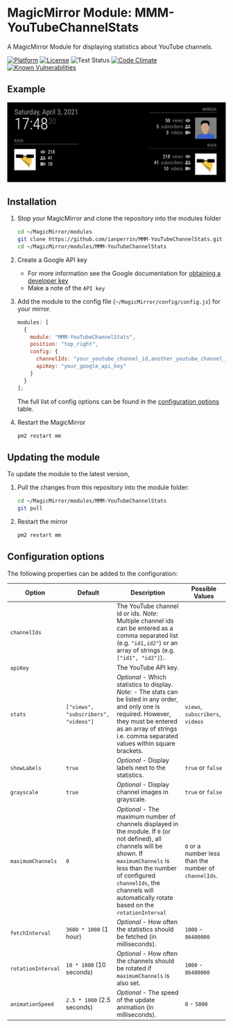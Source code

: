 # MagicMirror Module: MMM-YouTubeChannelStats

A MagicMirror Module for displaying statistics about YouTube channels.

[![Platform](https://img.shields.io/badge/platform-MagicMirror-informational)](https://MagicMirror.builders)
[![License](https://img.shields.io/badge/license-MIT-informational)](https://raw.githubusercontent.com/ianperrin/MMM-YouTubeChannelStats/master/LICENSE)
![Test Status](https://github.com/ianperrin/MMM-YouTubeChannelStats/actions/workflows/node.js.yml/badge.svg)
[![Code Climate](https://codeclimate.com/github/ianperrin/MMM-YouTubeChannelStats/badges/gpa.svg)](https://codeclimate.com/github/ianperrin/MMM-YouTubeChannelStats)
[![Known Vulnerabilities](https://snyk.io/test/github/ianperrin/MMM-YouTubeChannelStats/badge.svg)](https://snyk.io/test/github/ianperrin/MMM-YouTubeChannelStats)

## Example

![Example screenshot](.github/example.png)

## Installation

1. Stop your MagicMirror and clone the repository into the modules folder

   ```bash
   cd ~/MagicMirror/modules
   git clone https://github.com/ianperrin/MMM-YouTubeChannelStats.git
   cd ~/MagicMirror/modules/MMM-YouTubeChannelStats
   ```

2. Create a Google API key

   - For more information see the Google documentation for [obtaining a developer key](https://developers.google.com/youtube/v3/getting-started)
   - Make a note of the `API key`

3. Add the module to the config file (`~/MagicMirror/config/config.js`) for your mirror.

   ```javascript
   modules: [
     {
       module: "MMM-YouTubeChannelStats",
       position: "top_right",
       config: {
         channelIds: "your_youtube_channel_id,another_youtube_channel_id",
         apiKey: "your_google_api_key"
       }
     }
   ];
   ```

   The full list of config options can be found in the [configuration options](#configuration-options) table.

4. Restart the MagicMirror

   ```bash
   pm2 restart mm
   ```

## Updating the module

To update the module to the latest version,

1. Pull the changes from this repository into the module folder:

   ```bash
   cd ~/MagicMirror/modules/MMM-YouTubeChannelStats
   git pull
   ```

2. Restart the mirror

   ```bash
   pm2 restart mm
   ```

## Configuration options

The following properties can be added to the configuration:

| **Option**         | **Default**                          | **Description**                                                                                                                                                                                                                                                           | **Possible Values**                                   |
| ------------------ | ------------------------------------ | ------------------------------------------------------------------------------------------------------------------------------------------------------------------------------------------------------------------------------------------------------------------------- | ----------------------------------------------------- |
| `channelIds`       |                                      | The YouTube channel id or ids. _Note:_ Multiple channel ids can be entered as a comma separated list (e.g. `"id1,id2"`) or an array of strings (e.g. `["id1", "id2"]`)..                                                                                                  |                                                       |
| `apiKey`           |                                      | The YouTube API key.                                                                                                                                                                                                                                                      |                                                       |
| `stats`            | `["views", "subscribers", "videos"]` | _Optional_ - Which statistics to display. _Note:_ - The stats can be listed in any order, and only one is required. However, they must be entered as an array of strings i.e. comma separated values within square brackets.                                              | `views`, `subscribers`, `videos`                      |
| `showLabels`       | `true`                               | _Optional_ - Display labels next to the statistics.                                                                                                                                                                                                                       | `true` or `false`                                     |
| `grayscale`        | `true`                               | _Optional_ - Display channel images in grayscale.                                                                                                                                                                                                                         | `true` or `false`                                     |
| `maximumChannels`  | `0`                                  | _Optional_ - The maximum number of channels displayed in the module. If `0` (or not defined), all channels will be shown. If `maximumChannels` is less than the number of configured `channelIds`, the channels will automatically rotate based on the `rotationInterval` | `0` or a number less than the number of `channelIds`. |
| `fetchInterval`    | `3600 * 1000` (1 hour)               | _Optional_ - How often the statistics should be fetched (in milliseconds).                                                                                                                                                                                                | `1000` - `86400000`                                   |
| `rotationInterval` | `10 * 1000` (10 seconds)             | _Optional_ - How often the channels should be rotated if `maximumChannels` is also set.                                                                                                                                                                                   | `1000` - `86400000`                                   |
| `animationSpeed`   | `2.5 * 1000` (2.5 seconds)           | _Optional_ - The speed of the update animation (in milliseconds).                                                                                                                                                                                                         | `0` - `5000`                                          |
